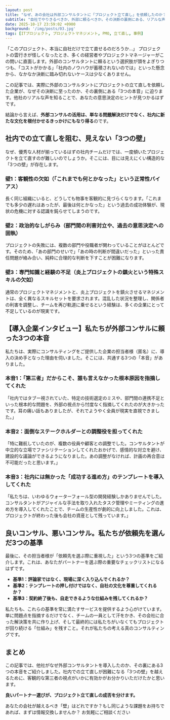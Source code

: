 ```yaml
---
layout: post
title: "なぜ、あの会社は外部コンサルタントに「プロジェクト立て直し」を依頼したのか？導入企業が語る３つの本音"
subtitle: "自社でやりきるべきか、外部に頼るべきか。その決断の裏側にある、リアルな声"
date: 2025-10-17 23:59:02 +0900
background: '/img/posts/03.jpg'
tags: [ITプロジェクト, プロジェクトマネジメント, PMO, 立て直し, 事例]
---
```


「このプロジェクト、本当に自社だけで立て直せるのだろうか…」
プロジェクトの雲行きが怪しくなったとき、多くの経営者やプロジェクトマネージャーがこの問いに直面します。外部のコンサルタントに頼るという選択肢が頭をよぎりつつも、「コストがかかる」「社内のノウハウが蓄積されないのでは」といった懸念から、なかなか決断に踏み切れないケースは少なくありません。

この記事では、実際に外部のコンサルタントにプロジェクトの立て直しを依頼した企業が、なぜその決断に至ったのか、その裏側にある「3つの本音」に迫ります。他社のリアルな声を知ることで、あなたの意思決定のヒントが見つかるはずです。

結論から言えば、**外部コンサルの活用は、単なる問題解決だけでなく、社内に新たな文化を根付かせるきっかけにもなり得る**のです。

## 社内での立て直しを阻む、見えない「3つの壁」

なぜ、優秀な人材が揃っているはずの社内チームだけでは、一度傾いたプロジェクトを立て直すのが難しいのでしょうか。そこには、目には見えにくい構造的な「3つの壁」が存在します。

### 壁1：客観性の欠如（「これまでも何とかなった」という正常性バイアス）

長く同じ組織にいると、どうしても物事を客観的に見づらくなります。「これまでも多少の遅れはあったが、最後は何とかなった」という過去の成功体験が、現状の危機に対する認識を鈍らせてしまうのです。

### 壁2：政治的なしがらみ（部門間の利害対立や、過去の意思決定への固執）

プロジェクトの失敗には、複数の部門や役職者が関わっていることがほとんどです。そのため、「あの部門のせいで」「あの時の判断が間違いだった」といった責任問題が絡み合い、純粋に合理的な判断を下すことが困難になります。

### 壁3：専門知識と経験の不足（炎上プロジェクトの鎮火という特殊スキルの欠如）

通常のプロジェクトマネジメントと、炎上プロジェクトを鎮火させるマネジメントは、全く異なるスキルセットを要求されます。混乱した状況を整理し、関係者の利害を調整し、チームを再び軌道に乗せるという経験は、多くの企業にとって不足しているのが現実です。

## 【導入企業インタビュー】私たちが外部コンサルに頼った3つの本音

私たちは、実際にコンサルティングをご提供した企業の担当者様（匿名）に、導入の決め手となった理由を伺いました。そこには、共通する3つの「本音」がありました。

### 本音1：「第三者」だからこそ、誰も言えなかった根本原因を指摘してくれた

「社内ではタブー視されていた、特定の技術選定のミスや、部門間の連携不足といった根本的な問題を、外部の視点から忖度なく指摘してくれたのが大きかったです。耳の痛い話もありましたが、それでようやく全員が現実を直視できました。」

### 本音2：面倒なステークホルダーとの調整役を担ってくれた

「特に難航していたのが、複数の役員や顧客との調整でした。コンサルタントが中立的な立場でファシリテーションしてくれたおかげで、感情的な対立を避け、建設的な議論ができるようになりました。あの調整がなければ、計画の再合意は不可能だったと思います。」

### 本音3：社内には無かった「成功する進め方」のテンプレートを導入してくれた

「私たちは、いわゆるウォーターフォール型の開発経験しかありませんでした。コンサルタントがアジャイルな手法を取り入れたタスク管理やミーティングの進め方を導入してくれたことで、チームの生産性が劇的に向上しました。これは、プロジェクトが終わった後も会社の資産として残っています。」

## 良いコンサル、悪いコンサル。私たちが依頼先を選んだ3つの基準

最後に、その担当者様が「依頼先を選ぶ際に重視した」という3つの基準をご紹介します。これは、あなたがパートナーを選ぶ際の重要なチェックリストになるはずです。

*   **基準1：評論家ではなく、現場に深く入り込んでくれるか？**
*   **基準2：テンプレートの押し付けではなく、自社の文化を尊重してくれるか？**
*   **基準3：契約終了後も、自走できるような仕組みを残してくれるか？**

私たちも、これらの基準を常に満たすサービスを提供するよう心がけています。単に問題点を指摘するだけでなく、チームの一員として汗をかき、その会社に合った解決策を共に作り上げ、そして最終的には私たちがいなくてもプロジェクトが回り続ける「仕組み」を残すこと。それが私たちの考える真のコンサルティングです。

## まとめ

この記事では、他社がなぜ外部コンサルタントを導入したのか、その裏にある3つの本音をご紹介しました。社内での立て直しが困難になる「3つの壁」を越えるために、客観的な第三者の視点がいかに有効かがお分かりいただけたかと思います。

**良いパートナー選びが、プロジェクト立て直しの成否を分けます。**

あなたの会社が越えるべき「壁」はどれですか？もし同じような課題をお持ちであれば、まずは情報交換しませんか？
お気軽にご相談ください
